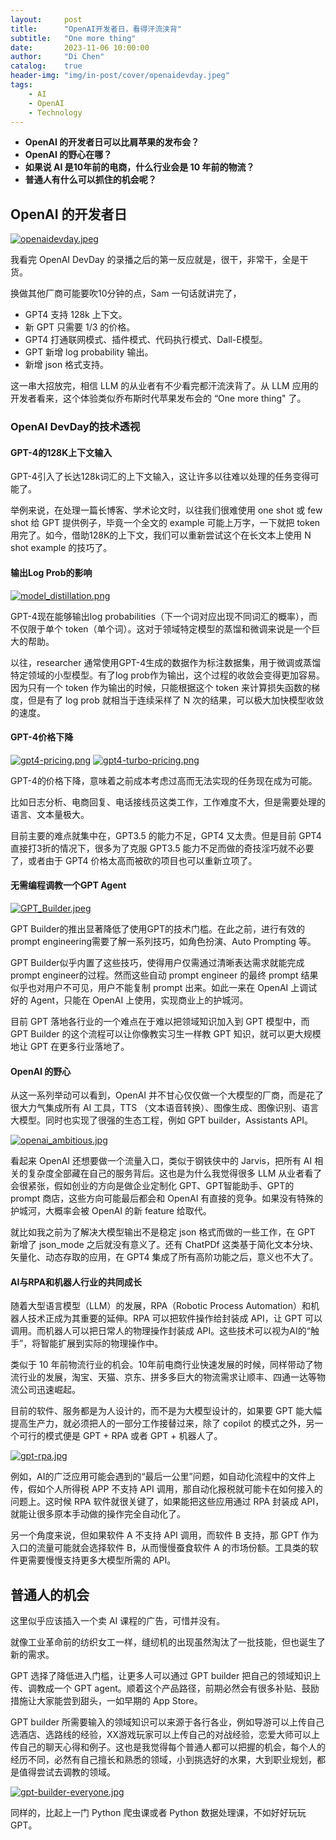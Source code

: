 ```yaml
---
layout:     post
title:      "OpenAI开发者日，看得汗流浃背"
subtitle:   "One more thing"
date:       2023-11-06 10:00:00
author:     "Di Chen"
catalog:    true
header-img: "img/in-post/cover/openaidevday.jpeg"
tags:
    - AI
    - OpenAI
    - Technology
---
```


- **OpenAI 的开发者日可以比肩苹果的发布会？**
- **OpenAI 的野心在哪？**
- **如果说 AI 是10年前的电商，什么行业会是 10 年前的物流？**
- **普通人有什么可以抓住的机会呢？**

## OpenAI 的开发者日

[![openaidevday.jpeg](/img/in-post/cover/openaidevday.jpeg)](/img/in-post/cover/openaidevday.jpeg)

我看完 OpenAI DevDay 的录播之后的第一反应就是，很干，非常干，全是干货。

换做其他厂商可能要吹10分钟的点，Sam 一句话就讲完了，
 - GPT4 支持 128k 上下文。
 - 新 GPT 只需要 1/3 的价格。
 - GPT4 打通联网模式、插件模式、代码执行模式、Dall-E模型。
 - GPT 新增 log probability 输出。
 - 新增 json 格式支持。

这一串大招放完，相信 LLM 的从业者有不少看完都汗流浃背了。从 LLM 应用的开发者看来，这个体验类似乔布斯时代苹果发布会的 “One more thing" 了。

### OpenAI DevDay的技术透视
#### GPT-4的128K上下文输入

GPT-4引入了长达128k词汇的上下文输入，这让许多以往难以处理的任务变得可能了。

举例来说，在处理一篇长博客、学术论文时，以往我们很难使用 one shot 或 few shot 给 GPT 提供例子，毕竟一个全文的 example 可能上万字，一下就把 token 用完了。如今，借助128K的上下文，我们可以重新尝试这个在长文本上使用 N shot example 的技巧了。

#### 输出Log Prob的影响

[![model_distillation.png](/img/in-post/ai/model_distillation.png)](/img/in-post/cover/model_distillation.png)

GPT-4现在能够输出log probabilities（下一个词对应出现不同词汇的概率），而不仅限于单个 token（单个词）。这对于领域特定模型的蒸馏和微调来说是一个巨大的帮助。

以往，researcher 通常使用GPT-4生成的数据作为标注数据集，用于微调或蒸馏特定领域的小型模型。有了log prob作为输出，这个过程的收敛会变得更加容易。因为只有一个 token 作为输出的时候，只能根据这个 token 来计算损失函数的梯度，但是有了 log prob 就相当于连续采样了 N 次的结果，可以极大加快模型收敛的速度。

#### GPT-4价格下降

[![gpt4-pricing.png](/img/in-post/ai/gpt4-pricing.png)](/img/in-post/cover/gpt4-pricing.png)
[![gpt4-turbo-pricing.png](/img/in-post/ai/gpt4-turbo-pricing.png)](/img/in-post/cover/gpt4-turbo-pricing.png)

GPT-4的价格下降，意味着之前成本考虑过高而无法实现的任务现在成为可能。

比如日志分析、电商回复、电话接线员这类工作，工作难度不大，但是需要处理的语言、文本量极大。

目前主要的难点就集中在，GPT3.5 的能力不足，GPT4 又太贵。但是目前 GPT4 直接打3折的情况下，很多为了克服 GPT3.5 能力不足而做的奇技淫巧就不必要了，或者由于 GPT4 价格太高而被砍的项目也可以重新立项了。

#### 无需编程调教一个GPT Agent

[![GPT_Builder.jpeg](/img/in-post/ai/GPT_Builder.jpeg)](/img/in-post/cover/GPT_Builder.jpeg)

GPT Builder的推出显著降低了使用GPT的技术门槛。在此之前，进行有效的prompt engineering需要了解一系列技巧，如角色扮演、Auto Prompting 等。

GPT Builder似乎内置了这些技巧，使得用户仅需通过清晰表达需求就能完成 prompt engineer的过程。然而这些自动 prompt engineer 的最终 prompt 结果似乎也对用户不可见，用户不能复制 prompt 出来。如此一来在 OpenAI 上调试好的 Agent，只能在 OpenAI 上使用，实现商业上的护城河。

目前 GPT 落地各行业的一个难点在于难以把领域知识加入到 GPT 模型中，而 GPT Builder 的这个流程可以让你像教实习生一样教 GPT 知识，就可以更大规模地让 GPT 在更多行业落地了。

#### OpenAI 的野心

从这一系列举动可以看到，OpenAI 并不甘心仅仅做一个大模型的厂商，而是花了很大力气集成所有 AI 工具，TTS （文本语音转换）、图像生成、图像识别、语言大模型。同时也实现了很强的生态工程，例如 GPT builder，Assistants API。

[![openai_ambitious.jpg](/img/in-post/ai/openai_ambitious.jpg)](/img/in-post/ai/openai_ambitious.jpg)

看起来 OpenAI 还想要做一个流量入口，类似于钢铁侠中的 Jarvis，把所有 AI 相关的复杂度全部藏在自己的服务背后。这也是为什么我觉得很多 LLM 从业者看了会很紧张，假如创业的方向是做企业定制化 GPT、GPT智能助手、GPT的 prompt 商店，这些方向可能最后都会和 OpenAI 有直接的竞争。如果没有特殊的护城河，大概率会被 OpenAI 的新 feature 给取代。

就比如我之前为了解决大模型输出不是稳定 json 格式而做的一些工作，在 GPT 新增了 json_mode 之后就没有意义了。还有 ChatPDf 这类基于简化文本分块、矢量化、动态存取的应用，在 GPT4 集成了所有高阶功能之后，意义也不大了。

#### AI与RPA和机器人行业的共同成长

随着大型语言模型（LLM）的发展，RPA（Robotic Process Automation）和机器人技术正成为其重要的延伸。RPA 可以把软件操作给封装成 API，让 GPT 可以调用。而机器人可以把日常人的物理操作封装成 API。这些技术可以视为AI的“触手”，将智能扩展到实际的物理操作中。

类似于 10 年前物流行业的机会。10年前电商行业快速发展的时候，同样带动了物流行业的发展，淘宝、天猫、京东、拼多多巨大的物流需求让顺丰、四通一达等物流公司迅速崛起。

目前的软件、服务都是为人设计的，而不是为大模型设计的，如果要 GPT 能大幅提高生产力，就必须把人的一部分工作接替过来，除了 copilot 的模式之外，另一个可行的模式便是 GPT + RPA 或者 GPT + 机器人了。

[![gpt-rpa.jpg](/img/in-post/ai/gpt-rpa.jpg)](/img/in-post/ai/gpt-rpa.jeg)

例如，AI的广泛应用可能会遇到的“最后一公里”问题，如自动化流程中的文件上传，假如个人所得税 APP 不支持 API 调用，那自动化报税就可能卡在如何接入的问题上。这时候 RPA 软件就很关键了，如果能把这些应用通过 RPA 封装成 API，就能让很多原本手动做的操作完全自动化了。

另一个角度来说，但如果软件 A 不支持 API 调用，而软件 B 支持，那 GPT 作为入口的流量可能就会选择软件 B，从而慢慢蚕食软件 A 的市场份额。工具类的软件更需要慢慢支持更多大模型所需的 API。

## 普通人的机会

这里似乎应该插入一个卖 AI 课程的广告，可惜并没有。

就像工业革命前的纺织女工一样，缝纫机的出现虽然淘汰了一批技能，但也诞生了新的需求。

GPT 选择了降低进入门槛，让更多人可以通过 GPT builder 把自己的领域知识上传、调教成一个 GPT agent。顺着这个产品路径，前期必然会有很多补贴、鼓励措施让大家能尝到甜头，一如早期的 App Store。

GPT builder 所需要输入的领域知识可以来源于各行各业，例如导游可以上传自己选酒店、选路线的经验，XX游戏玩家可以上传自己的对战经验，恋爱大师可以上传自己的聊天心得和例子。这也是我觉得每个普通人都可以把握的机会，每个人的经历不同，必然有自己擅长和熟悉的领域，小到挑选好的水果，大到职业规划，都是值得尝试去调教的领域。

[![gpt-builder-everyone.jpg](/img/in-post/ai/gpt-builder-everyone.jpg)](/img/in-post/ai/gpt-builder-everyone.jpg)

同样的，比起上一门 Python 爬虫课或者 Python 数据处理课，不如好好玩玩 GPT。
